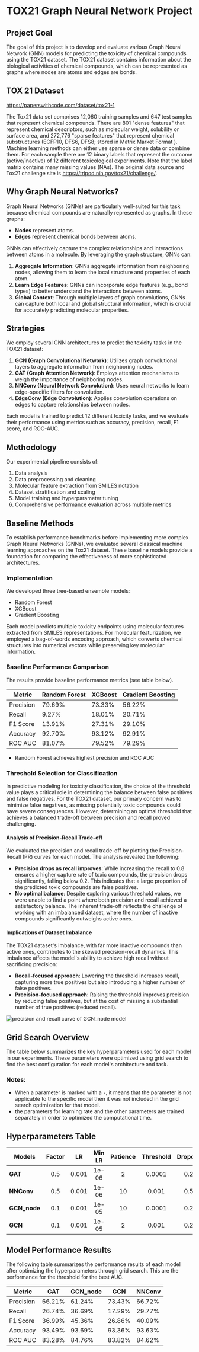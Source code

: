 # TOX21 Graph Neural Network Project

## Project Goal
The goal of this project is to develop and evaluate various Graph Neural Network (GNN) models for predicting the toxicity of chemical compounds using the TOX21 dataset. The TOX21 dataset contains information about the biological activities of chemical compounds, which can be represented as graphs where nodes are atoms and edges are bonds.

## TOX 21 Dataset
https://paperswithcode.com/dataset/tox21-1

The Tox21 data set comprises 12,060 training samples and 647 test samples that represent chemical compounds. There are 801 "dense features" that represent chemical descriptors, such as molecular weight, solubility or surface area, and 272,776 "sparse features" that represent chemical substructures (ECFP10, DFS6, DFS8; stored in Matrix Market Format ). Machine learning methods can either use sparse or dense data or combine them. For each sample there are 12 binary labels that represent the outcome (active/inactive) of 12 different toxicological experiments. Note that the label matrix contains many missing values (NAs). The original data source and Tox21 challenge site is https://tripod.nih.gov/tox21/challenge/.

## Why Graph Neural Networks?
Graph Neural Networks (GNNs) are particularly well-suited for this task because chemical compounds are naturally represented as graphs. In these graphs:
- **Nodes** represent atoms.
- **Edges** represent chemical bonds between atoms.

GNNs can effectively capture the complex relationships and interactions between atoms in a molecule. By leveraging the graph structure, GNNs can:
1. **Aggregate Information**: GNNs aggregate information from neighboring nodes, allowing them to learn the local structure and properties of each atom.
2. **Learn Edge Features**: GNNs can incorporate edge features (e.g., bond types) to better understand the interactions between atoms.
3. **Global Context**: Through multiple layers of graph convolutions, GNNs can capture both local and global structural information, which is crucial for accurately predicting molecular properties.

## Strategies
We employ several GNN architectures to predict the toxicity tasks in the TOX21 dataset:
1. **GCN (Graph Convolutional Network)**: Utilizes graph convolutional layers to aggregate information from neighboring nodes.
2. **GAT (Graph Attention Network)**: Employs attention mechanisms to weigh the importance of neighboring nodes.
3. **NNConv (Neural Network Convolution)**: Uses neural networks to learn edge-specific filters for convolution.
4. **EdgeConv (Edge Convolution)**: Applies convolution operations on edges to capture relationships between nodes.

Each model is trained to predict 12 different toxicity tasks, and we evaluate their performance using metrics such as accuracy, precision, recall, F1 score, and ROC-AUC.

## Methodology

Our experimental pipeline consists of:
1. Data analysis
2. Data preprocessing and cleaning
3. Molecular feature extraction from SMILES notation
4. Dataset stratification and scaling
5. Model training and hyperparameter tuning
6. Comprehensive performance evaluation across multiple metrics

## Baseline Methods

To establish performance benchmarks before implementing more complex Graph Neural Networks (GNNs), we evaluated several classical machine learning approaches on the Tox21 dataset. These baseline models provide a foundation for comparing the effectiveness of more sophisticated architectures.

### Implementation

We developed three tree-based ensemble models:
- Random Forest
- XGBoost
- Gradient Boosting

Each model predicts multiple toxicity endpoints using molecular features extracted from SMILES representations. For molecular featurization, we employed a bag-of-words encoding approach, which converts chemical structures into numerical vectors while preserving key molecular information.

### Baseline Performance Comparison

The results provide baseline performance metrics (see table below).

| Metric | Random Forest | XGBoost | Gradient Boosting |
|--------|--------------|---------|------------------|
| Precision | 79.69% | 73.33% | 56.22% |
| Recall | 9.27% | 18.01% | 20.71% |
| F1 Score | 13.91% | 27.31% | 29.10% |
| Accuracy | 92.70% | 93.12% | 92.91% |
| ROC AUC | 81.07% | 79.52% | 79.29% |


- Random Forest achieves highest precision and ROC AUC

### Threshold Selection for Classification

In predictive modeling for toxicity classification, the choice of the threshold value plays a critical role in determining the balance between false positives and false negatives. For the TOX21 dataset, our primary concern was to minimize false negatives, as missing potentially toxic compounds could have severe consequences. However, determining an optimal threshold that achieves a balanced trade-off between precision and recall proved challenging.

#### Analysis of Precision-Recall Trade-off
We evaluated the precision and recall trade-off by plotting the Precision-Recall (PR) curves for each model. The analysis revealed the following:
- **Precision drops as recall improves**: While increasing the recall to 0.8 ensures a higher capture rate of toxic compounds, the precision drops significantly, falling below 0.2. This indicates that a large proportion of the predicted toxic compounds are false positives.
- **No optimal balance**: Despite exploring various threshold values, we were unable to find a point where both precision and recall achieved a satisfactory balance. The inherent trade-off reflects the challenge of working with an imbalanced dataset, where the number of inactive compounds significantly outweighs active ones.

#### Implications of Dataset Imbalance
The TOX21 dataset's imbalance, with far more inactive compounds than active ones, contributes to the skewed precision-recall dynamics. This imbalance affects the model's ability to achieve high recall without sacrificing precision:
- **Recall-focused approach**: Lowering the threshold increases recall, capturing more true positives but also introducing a higher number of false positives.
- **Precision-focused approach**: Raising the threshold improves precision by reducing false positives, but at the cost of missing a substantial number of true positives (reduced recall).

![precision and recall curve of GCN_node model](precision_rcall_curv/GCN_node_tox21.png)

## Grid Search Overview

The table below summarizes the key hyperparameters used for each model in our experiments. These parameters were optimized using grid search to find the best configuration for each model's architecture and task.

### Notes:
- When a parameter is marked with a `-`, it means that the parameter is not applicable to the specific model then it was not included in the grid search optimization for that model.
- the parameters for learning rate and the other parameters are trained separately in order to optimized the computational time.

## Hyperparameters Table

| Models      | Factor |    LR   |  Min LR  | Patience | Threshold | Dropout | Hidden Dim | Num Heads | Num Layers | Edge Hidden |
|-------------|:------:|:-------:|:--------:|:--------:|:---------:|:-------:|:----------:|:---------:|:----------:|:-----------:|
| **GAT**     |   0.5  |  0.001  |  1e-06   |    2     |   0.0001  |   0.2   |     64     |     8     |     4      |      -      |
| **NNConv**  |   0.5  |  0.001  |  1e-06   |   10     |   0.001   |   0.5   |    256     |     2     |     4      |      -      |
| **GCN_node**|   0.1  |  0.001  |  1e-05   |   10     |   0.0001  |   0.2   |    256     |     -     |     3      |      -      |
| **GCN**     |   0.1  |  0.001  |  1e-05   |    2     |   0.001   |   0.2   |    256     |     -     |     3      |     16      |


## Model Performance Results

The following table summarizes the performance results of each model after optimizing the hyperparameters through grid search. This are the performance for the threshold for the best AUC.


| Metric      | GAT     | GCN_node | GCN     | NNConv  |
|-------------|---------|----------|---------|---------|
| Precision   | 66.21%  | 61.24%   | 73.43%  | 66.72%  |
| Recall      | 26.74%  | 36.69%   | 17.29%  | 29.77%  |
| F1 Score    | 36.99%  | 45.36%   | 26.86%  | 40.09%  |
| Accuracy    | 93.49%  | 93.69%   | 93.36%  | 93.63%  |
| ROC AUC     | 83.28%  | 84.76%   | 83.82%  | 84.62%  |

